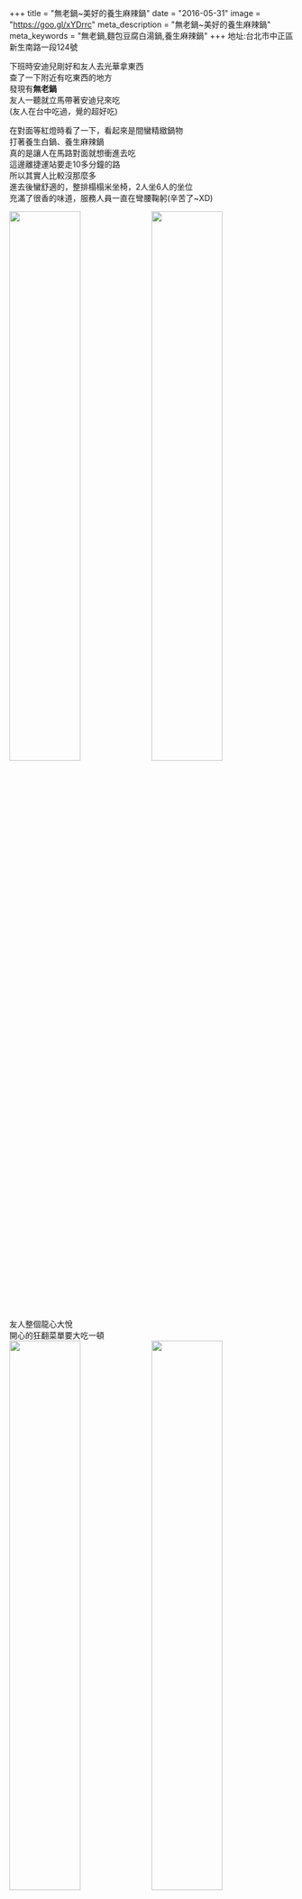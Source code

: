 +++
title = "無老鍋~美好的養生麻辣鍋"
date = "2016-05-31"
image = "https://goo.gl/xYDrrc"
meta_description = "無老鍋~美好的養生麻辣鍋"
meta_keywords = "無老鍋,麵包豆腐白湯鍋,養生麻辣鍋"
+++
地址:台北市中正區新生南路一段124號

下班時安迪兒剛好和友人去光華拿東西  
查了一下附近有吃東西的地方    
發現有**無老鍋**     
友人一聽就立馬帶著安迪兒來吃  
(友人在台中吃過，覺的超好吃)  

在對面等紅燈時看了一下，看起來是間蠻精緻鍋物      
打著養生白鍋、養生麻辣鍋    
真的是讓人在馬路對面就想衝進去吃  
這邊離捷運站要走10多分鐘的路  
所以其實人比較沒那麼多  
進去後蠻舒適的，整排榻榻米坐椅，2人坐6人的坐位  
充滿了很香的味道，服務人員一直在彎腰鞠躬(辛苦了~XD)      

<img src="https://goo.gl/xYDrrc" width="50%"><img src="https://goo.gl/UUAXCG" width="50%">  

友人整個龍心大悅  
開心的狂翻菜單要大吃一頓     
<img src="https://goo.gl/xj2fLi" width="50%"><img src="https://goo.gl/w2ED7D" width="50%">  

上菜嘍  
(我們點了2種口味的鍋，麵包豆腐白湯、養生麻辣鍋)  
<img src="https://goo.gl/DizBNS" width="50%"><img src="https://goo.gl/avcKlO" width="50%">
<img src="https://goo.gl/1ZhbCU" width="50%"><img src="https://goo.gl/0QbU3M" width="50%">

湯頭超好喝!!點的老油條和肉也都超優的  

最後湯裡面竟然有**整隻的人蔘**      
(真是太過癮了)   
<img src="https://goo.gl/zOAvx5" width="50%">  

真是是濃濃人蔘味，超養生吶~~  
吃完我們都覺的這間好好吃  
真心推薦!!

(滿1千5還會加送一盤200多的肉喔~XD)  
